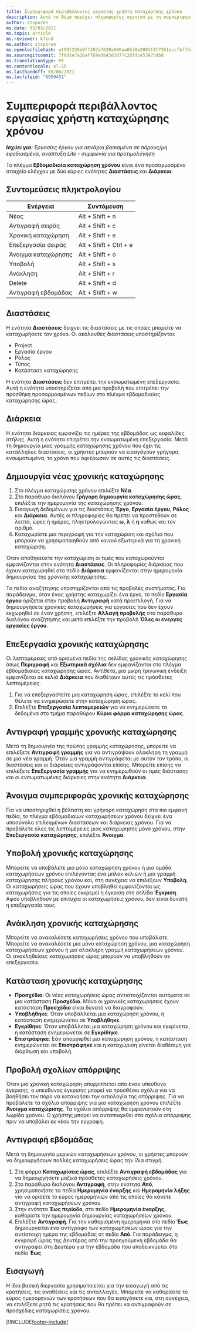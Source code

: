 ```yaml
---
title: Συμπεριφορά περιβάλλοντος εργασίας χρήστη καταχώρησης χρόνου
description: Αυτό το θέμα παρέχει πληροφορίες σχετικά με τη συμπεριφορά του περιβάλλοντος εργασίας για καταχώρηση χρόνου.
author: stsporen
ms.date: 03/03/2021
ms.topic: article
ms.reviewer: kfend
ms.author: stsporen
ms.openlocfilehash: ef99f220e9ff207a7620a900aa0630e2803f4f7261eccfbf73ed79717648bf92
ms.sourcegitcommit: 7f8d1e7a16af769adb43d1877c28fdce53975db8
ms.translationtype: HT
ms.contentlocale: el-GR
ms.lasthandoff: 08/06/2021
ms.locfileid: "6999451"
---
```

# <a name="time-entry-ui-behavior"></a>Συμπεριφορά περιβάλλοντος εργασίας χρήστη καταχώρησης χρόνου

_**Ισχύει για:** Εργασίες έργου για σενάρια βασισμένα σε πόρους/μη εφοδιασμένα, ανάπτυξη Lite - συμφωνία για προτιμολόγηση_


Το πλέγμα **Εβδομαδιαία καταχώρηση χρόνου** είναι ένα προσαρμοσμένο στοιχείο ελέγχου με δύο κύριες ενότητες **Διαστάσεις** και **Διάρκεια**.

## <a name="keyboard-shortcuts"></a>Συντομεύσεις πληκτρολογίου
| Ενέργεια        | Συντόμευση                  |
|------------   |------------------------   |
| Νέος           | Alt + Shift + n           |
| Αντιγραφή σειράς      | Alt + Shift + c           |
| Χρονική καταχώρηση    | Alt + Shift + e           |
| Επεξεργασία σειράς      | Alt + Shift + Ctrl + e    |
| Άνοιγμα καταχώρησης    | Alt + Shift + o           |
| Υποβολή        | Alt + Shift + s           |
| Ανάκληση        | Alt + Shift + r           |
| Delete        | Alt + Shift + d           |
| Αντιγραφή εβδομάδας     | Alt + Shift + w           |

## <a name="dimensions"></a>Διαστάσεις
Η ενότητα **Διαστάσεις** δείχνει τις διαστάσεις με τις οποίες μπορείτε να καταχωρήσετε τον χρόνο. Οι ακόλουθες διαστάσεις υποστηρίζονται:

  - Project
  - Εργασία έργου
  - Ρόλος
  - Τύπος
  - Κατάσταση καταχώρησης

Η ενότητα **Διαστάσεις** δεν επιτρέπει την ενσωματωμένη επεξεργασία. Αυτή η ενότητα υποστηρίζεται από μια προβολή που επιτρέπει την προσθήκη προσαρμοσμένων πεδίων στο πλέγμα εβδομαδιαίας καταχώρησης ώρας.

## <a name="duration"></a>Διάρκεια
Η ενότητα διάρκειας εμφανίζει τις ημέρες της εβδομάδας ως κεφαλίδες στήλης. Αυτή η ενότητα επιτρέπει την ενσωματωμένη επεξεργασία. Μετά τη δημιουργία μιας γραμμής καταχώρησης χρόνου που έχει τις κατάλληλες διαστάσεις, οι χρήστες μπορούν να εισαγάγουν γρήγορα, ενσωματωμένα, το χρόνο που αφιέρωσαν σε αυτές τις διαστάσεις.

## <a name="create-a-new-time-entry"></a>Δημιουργία νέας χρονικής καταχώρησης

1. Στο πλέγμα καταχώρισης χρόνου επιλέξτε **Νέα**. 
2. Στο παράθυρο διαλόγου **Γρήγορη δημιουργία καταχώρησης ώρας**, επιλέξτε την ημερομηνία της καταχώρησης χρόνου.
3. Εισαγωγή δεδομένων για τις διαστάσεις **Έργο**, **Εργασία έργου**, **Ρόλος** και **Διάρκεια**. Αυτές οι πληροφορίες θα πρέπει να προστεθούν σε λεπτά, ώρες ή ημέρες, πληκτρολογώντας **ω**, **λ** ή **η** καθώς και τον αριθμό. 
4. Καταχωρίστε μια περιγραφή για την καταχώριση και σχόλια που μπορούν να χρησιμοποιηθούν από κοινού εξωτερικά για τη χρονική καταχώριση. 

Όταν αποθηκεύετε την καταχώριση οι τιμές που καταχωρούνται εμφανίζονται στην ενότητα **Διαστάσεις**. Οι πληροφορίες διάρκειας που έχουν καταχωρηθεί στο πεδίο **Διάρκεια** εμφανίζονται στην ημερομηνία δημιουργίας της χρονικής καταχώρησης.

Τα πεδία αναζήτησης υποστηρίζονται από τις προβολές συστήματος. Για παράδειγμα, όταν ένας χρήστης καταχωρίζει ένα έργο, το πεδίο **Εργασία έργου** ορίζεται στην προβολή **Αντιγραφή** κατά προεπιλογή. Για να δημιουργήσετε χρονικές καταχωρήσεις για εργασίες που δεν έχουν εκχωρηθεί σε έναν χρήστη, επιλέξτε **Αλλαγή προβολής** στο παράθυρο διαλόγου αναζήτησης και μετά επιλέξτε την προβολή **Όλες οι ενεργές εργασίες έργου**.

## <a name="edit-a-time-entry"></a>Επεξεργασία χρονικής καταχώρησης 
Οι λεπτομέρειες από ορισμένα πεδία της σελίδας χρονικής καταχώρησης όπως **Περιγραφή** και **Εξωτερικά σχόλια** δεν εμφανίζονται στο πλέγμα εβδομαδιαίας καταχώρησης ώρας. Αντίθετα, μια μικρή τριγωνική ένδειξη εμφανίζεται σε κελιά **Διάρκεια** που διαθέτουν αυτές τις πρόσθετες λεπτομέρειες. 

1. Για να επεξεργαστείτε μια καταχώρηση ώρας, επιλέξτε το κελί που θέλετε να ενημερώσετε στην καταχώρηση ώρας.
2. Επιλέξτε **Επεξεργασία λεπτομερειών** για να ενημερώσετε τα δεδομένα στο τμήμα παραθύρου **Κύρια φόρμα καταχώρησης ώρας**. 

## <a name="copy-a-time-entry-row"></a>Αντιγραφή γραμμής χρονικής καταχώρησης
Μετά τη δημιουργία της πρώτης γραμμής καταχώρησης, μπορείτε να επιλέξετε **Αντιγραφή γραμμής** για να αντιγράψουν ολόκληρη τη γραμμή σε μια νέα γραμμή. Όταν μια γραμμή αντιγράφεται με αυτόν τον τρόπο, οι διαστάσεις και οι διάρκειες αντιγράφονται επίσης. Μπορείτε επίσης να επιλέξετε **Επεξεργασία γραμμής** για να ενημερωθούν οι τιμές διάστασης και οι ενσωματωμένες διάρκειες στην ενότητα **Διάρκεια**.

## <a name="open-a-time-entry-behavior"></a>Άνοιγμα συμπεριφοράς χρονικής καταχώρησης
Για να υποστηριχθεί η βέλτιστη και γρήγορη καταχώρηση στα πιο εμφανή πεδία, το πλέγμα εβδομαδιαίων καταχωρήσεων χρόνου δείχνει ένα υποσύνολο επιλεγμένων διαστάσεων και διάρκειας χρόνου. Για να προβάλετε όλες τις λεπτομέρειες μιας καταχώρησης μόνο χρόνου, στην **Επεξεργασία καταχώρησης**, επιλέξτε **Άνοιγμα**.

## <a name="submit-a-time-entry"></a>Υποβολή χρονικής καταχώρησης
Μπορείτε να υποβάλετε μια μόνο καταχώρηση χρόνου ή μια ομάδα καταχωρήσεων χρόνου επιλέγοντας ένα μπλοκ κελιών ή μια γραμμή καταχώρησης πλήρους χρόνου και, στη συνέχεια να επιλέξουν **Υποβολή**. Οι καταχωρήσεις ώρας που έχουν υποβληθεί εμφανίζονται ως καταχωρήσεις για τις οποίες εκκρεμεί η έγκριση στη σελίδα **Έγκριση**. Αφού υποβληθούν με επιτυχία οι καταχωρήσεις χρόνου, δεν είναι δυνατή η επεξεργασία τους.

## <a name="recall-a-time-entry"></a>Ανάκληση χρονικής καταχώρησης
Μπορείτε να ανακαλέσετε καταχωρήσεις χρόνου που υποβάλατε. Μπορείτε να ανακαλέσετε μια μόνο καταχώρηση χρόνου, μια καταχώρηση καταχωρήσεων χρόνου ή μια ολόκληρη γραμμή καταχωρήσεων χρόνου. Οι ανακληθείσες καταχωρήσεις ώρας μπορούν να υποβληθούν σε επεξεργασία.

## <a name="time-entry-status"></a>Κατάσταση χρονικής καταχώρησης

- **Προσχέδιο**: Οι νέες καταχωρήσεις ώρας αντιστοιχίζονται αυτόματα σε μια κατάσταση **Προσχέδιο**. Μόνο οι χρονικές καταχωρήσεις έχουν κατάσταση **Προσχέδιο** είναι δυνατό να διαγραφούν.
- **Υποβλήθηκε**: Όταν υποβάλλεται μια καταχώρηση χρόνου, η κατάσταση ενημερώνεται σε **Υποβλήθηκε**. 
- **Εγκρίθηκε**: Όταν υποβάλλεται μια καταχώρηση χρόνου και εγκρίνεται, η κατάσταση ενημερώνεται σε **Εγκρίθηκε**. 
- **Επιστράφηκε**: Εάν απορριφθεί μια καταχώρηση χρόνου, η κατάσταση ενημερώνεται σε **Επιστράφηκε** και η καταχώριση γίνεται διαθέσιμη για διόρθωση και υποβολή. 

## <a name="view-rejection-comments"></a>Προβολή σχολίων απόρριψης
Όταν μια χρονική καταχώρηση απορρίπτεται από έναν υπεύθυνο έγκρισης, ο υπεύθυνος έγκρισης μπορεί να προσθέσει σχόλια για να βοηθήσει τον πόρο να κατανοήσει την αιτιολογία της απόρριψης. Για να προβάλετε τα σχόλια απόρριψης για μια καταχώρηση χρόνου επιλέξτε **Άνοιγμα καταχώρισης**. Τα σχόλια απόρριψης θα εμφανιστούν στη λωρίδα χρόνου. Ο χρήστης μπορεί να ανταποκριθεί στα σχόλια απόρριψης πριν να υποβάλει εκ νέου την εγγραφή.

## <a name="copy-week"></a>Αντιγραφή εβδομάδας
Μετά τη δημιουργία μερικών καταχωρήσεων χρόνου, οι χρήστες μπορούν να δημιουργήσουν πολλές καταχωρήσεις ώρας την ίδια στιγμή.

1. Στη φόρμα **Καταχωρίσεις ώρας**, επιλέξτε **Αντιγραφή εβδομάδας** για να δημιουργήσετε μαζικά πρόσθετες καταχωρήσεις χρόνου. 
2. Στο παράθυρο διαλόγου **Αντιγραφή**, στην ενότητα **Από**, χρησιμοποιήστε τα πεδία **Ημερομηνία έναρξης** και **Ημερομηνία λήξης** για να ορίσετε το εύρος ημερομηνιών από τις οποίες θα κάνετε αντιγραφή καταχωρήσεων χρόνου. 
3. Στην ενότητα **Έως περίοδο**, στο πεδίο **Ημερομηνία έναρξης**, καθορίστε την ημερομηνία δημιουργίας καταχωρήσεων χρόνου. 
4. Επιλέξτε **Αντιγραφή**. Για την καθορισμένη ημερομηνία στο πεδίο **Έως** δημιουργείται ένα αντίγραφο των καταχωρήσεων ώρας για την αντίστοιχη ημέρα της εβδομάδας στ πεδίο **Από**. Για παράδειγμα, η εγγραφή ώρας της Δευτέρας από την προηγούμενη εβδομάδα θα αντιγραφεί στη Δευτέρα για την εβδομάδα που υποδεικνύεται στο πεδίο **Έως**.

## <a name="import"></a>Εισαγωγή
Η ίδια βασική διεργασία χρησιμοποιείται για την εισαγωγή από τις κρατήσεις, τις αναθέσεις και τις ανταλλαγές. Μπορείτε να καθορίσετε το εύρος ημερομηνιών των κρατήσεων που θα εισαγάγετε και, στη συνέχεια, να επιλέξετε ρητά τις κρατήσεις που θα πρέπει να αντιγραφούν σε προσχέδιες καταχωρίσεις χρόνου. 


[!INCLUDE[footer-include](../includes/footer-banner.md)]
